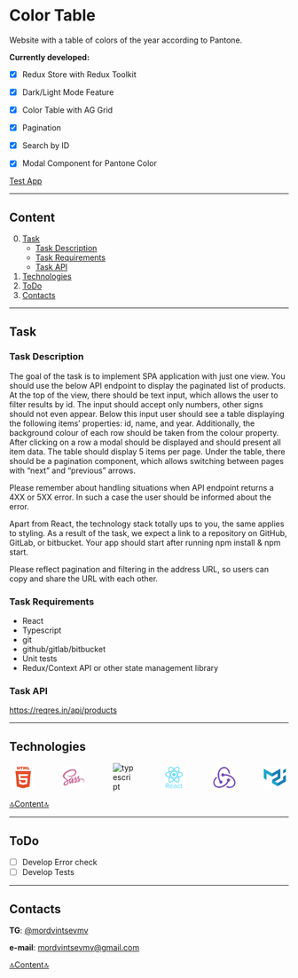 # Color Table

Website with a table of colors of the year according to Pantone.

**Currently developed:**
- [X] Redux Store with Redux Toolkit
- [X] Dark/Light Mode Feature
- [X] Color Table with AG Grid
- [X] Pagination
- [X] Search by ID
- [X] Modal Component for Pantone Color


<a href="https://mordvintsevmv.github.io/color_table" target="_blank">Test App</a>

---

## <a name="content">Content</a>

0. [Task](#task)
   - [Task Description](#task-description)
   - [Task Requirements](#task-requirements)
   - [Task API](#task-api)
0. [Technologies](#technologies)
1. [ToDo](#todo)
2. [Contacts](#contacts)

---

## <a name="task">Task</a>

### <a name="task-description">Task Description</a>

The goal of the task is to implement SPA application with just one view. 
You should use the below API endpoint to display the paginated list of products. 
At the top of the view, there should be text input, which allows the user to filter results by id. 
The input should accept only numbers, other signs should not even appear. 
Below this input user should see a table displaying the following items’ properties: id, name, and year. 
Additionally, the background colour of each row should be taken from the colour property. 
After clicking on a row a modal should be displayed and should present all item data. 
The table should display 5 items per page. 
Under the table, there should be a pagination component, which allows switching between pages with “next” and “previous” arrows.


Please remember about handling situations when API endpoint returns a 4XX or 5XX error. 
In such a case the user should be informed about the error.


Apart from React, the technology stack totally ups to you, the same applies to styling. 
As a result of the task, we expect a link to a repository on GitHub, GitLab, or bitbucket. 
Your app should start after running npm install & npm start.


Please reflect pagination and filtering in the address URL, so users can copy and share the URL with each other.

### <a name="task-requirements">Task Requirements</a>

- React 
- Typescript 
- git 
- github/gitlab/bitbucket
- Unit tests
- Redux/Context API or other state management library

### <a name="task-api">Task API</a>

https://reqres.in/api/products

---

## <a name="technologies">Technologies</a>

<div style="display:flex; justify-content: space-around; align-items: center; gap: 40px">
<img src="https://github.com/devicons/devicon/blob/master/icons/html5/html5-plain-wordmark.svg" width="40" alt="html"/>
<img src="https://github.com/devicons/devicon/blob/master/icons/sass/sass-original.svg" width="40" alt="scss"/>
<img src="https://upload.wikimedia.org/wikipedia/commons/4/4c/Typescript_logo_2020.svg" width="40" alt="typescript"/>
<img src="https://github.com/devicons/devicon/blob/master/icons/react/react-original-wordmark.svg" width="40" alt="react"/>
<img src="https://github.com/devicons/devicon/blob/master/icons/redux/redux-original.svg" width="40" alt="redux"/>
<img src="https://github.com/devicons/devicon/blob/master/icons/materialui/materialui-original.svg" width="40" alt="mui"/>
</div>

[🔝Content🔝](#content)

---

## <a name="todo">ToDo</a>

- [ ] Develop Error check
- [ ] Develop Tests

---

## <a name="contacts">Contacts</a>

**TG**: [@mordvintsevmv](https://t.me/mordvintsevmv)

**e-mail**: mordvintsevmv@gmail.com


[🔝Content🔝](#content)